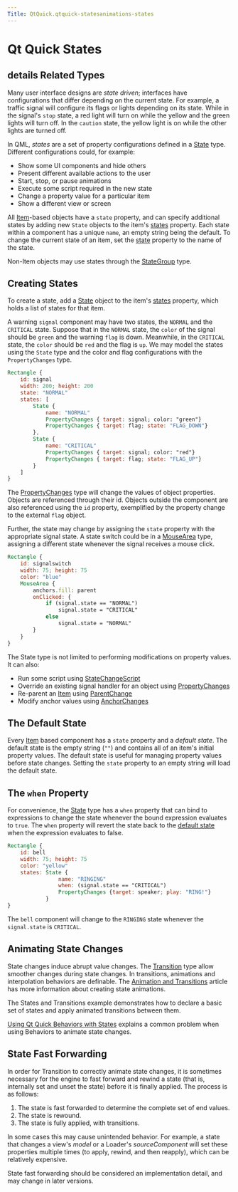```yaml
---
Title: QtQuick.qtquick-statesanimations-states
---
```

        
Qt Quick States
===============

<span class="subtitle"></span>
details
Related Types
-------------

Many user interface designs are *state driven*; interfaces have configurations that differ depending on the current state. For example, a traffic signal will configure its flags or lights depending on its state. While in the signal's `stop` state, a red light will turn on while the yellow and the green lights will turn off. In the `caution` state, the yellow light is on while the other lights are turned off.

In QML, *states* are a set of property configurations defined in a [State](../QtQuick.State.md) type. Different configurations could, for example:

-   Show some UI components and hide others
-   Present different available actions to the user
-   Start, stop, or pause animations
-   Execute some script required in the new state
-   Change a property value for a particular item
-   Show a different view or screen

All [Item](../QtQuick.Item.md)-based objects have a `state` property, and can specify additional states by adding new `State` objects to the item's [states](../QtQuick.Item.md#states-prop) property. Each state within a component has a unique `name`, an empty string being the default. To change the current state of an item, set the [state](../QtQuick.Item.md#state-prop) property to the name of the state.

Non-Item objects may use states through the [StateGroup](../QtQuick.StateGroup.md) type.

<span id="creating-states"></span>
Creating States
---------------

To create a state, add a [State](../QtQuick.State.md) object to the item's [states](../QtQuick.Item.md#states-prop) property, which holds a list of states for that item.

A warning `signal` component may have two states, the `NORMAL` and the `CRITICAL` state. Suppose that in the `NORMAL` state, the `color` of the signal should be `green` and the warning `flag` is down. Meanwhile, in the `CRITICAL` state, the `color` should be `red` and the flag is `up`. We may model the states using the `State` type and the color and flag configurations with the `PropertyChanges` type.

``` qml
Rectangle {
    id: signal
    width: 200; height: 200
    state: "NORMAL"
    states: [
        State {
            name: "NORMAL"
            PropertyChanges { target: signal; color: "green"}
            PropertyChanges { target: flag; state: "FLAG_DOWN"}
        },
        State {
            name: "CRITICAL"
            PropertyChanges { target: signal; color: "red"}
            PropertyChanges { target: flag; state: "FLAG_UP"}
        }
    ]
}
```

The [PropertyChanges](../QtQuick.PropertyChanges.md) type will change the values of object properties. Objects are referenced through their id. Objects outside the component are also referenced using the `id` property, exemplified by the property change to the external `flag` object.

Further, the state may change by assigning the `state` property with the appropriate signal state. A state switch could be in a [MouseArea](../QtQuick.MouseArea.md) type, assigning a different state whenever the signal receives a mouse click.

``` qml
Rectangle {
    id: signalswitch
    width: 75; height: 75
    color: "blue"
    MouseArea {
        anchors.fill: parent
        onClicked: {
            if (signal.state == "NORMAL")
                signal.state = "CRITICAL"
            else
                signal.state = "NORMAL"
        }
    }
}
```

The State type is not limited to performing modifications on property values. It can also:

-   Run some script using [StateChangeScript](../QtQuick.StateChangeScript.md)
-   Override an existing signal handler for an object using [PropertyChanges](../QtQuick.PropertyChanges.md)
-   Re-parent an [Item](../QtQuick.Item.md) using [ParentChange](../QtQuick.ParentChange.md)
-   Modify anchor values using [AnchorChanges](../QtQuick.AnchorChanges.md)

<span id="the-default-state"></span>
The Default State
-----------------

Every [Item](../QtQuick.Item.md) based component has a `state` property and a *default state*. The default state is the empty string (`""`) and contains all of an item's initial property values. The default state is useful for managing property values before state changes. Setting the `state` property to an empty string will load the default state.

<span id="the-when-property"></span>
The `when` Property
-------------------

For convenience, the [State](../QtQuick.State.md) type has a `when` property that can bind to expressions to change the state whenever the bound expression evaluates to `true`. The `when` property will revert the state back to the [default state](#the-default-state) when the expression evaluates to false.

``` qml
Rectangle {
    id: bell
    width: 75; height: 75
    color: "yellow"
    states: State {
                name: "RINGING"
                when: (signal.state == "CRITICAL")
                PropertyChanges {target: speaker; play: "RING!"}
            }
}
```

The `bell` component will change to the `RINGING` state whenever the `signal.state` is `CRITICAL`.

<span id="animating-state-changes"></span>
Animating State Changes
-----------------------

State changes induce abrupt value changes. The [Transition](../QtQuick.qmlexampletoggleswitch.md#transition) type allow smoother changes during state changes. In transitions, animations and interpolation behaviors are definable. The [Animation and Transitions](../QtQuick.qtquick-statesanimations-animations.md) article has more information about creating state animations.

The States and Transitions example demonstrates how to declare a basic set of states and apply animated transitions between them.

[Using Qt Quick Behaviors with States](../QtQuick.qtquick-statesanimations-behaviors.md) explains a common problem when using Behaviors to animate state changes.

<span id="state-fast-forwarding"></span>
State Fast Forwarding
---------------------

In order for Transition to correctly animate state changes, it is sometimes necessary for the engine to fast forward and rewind a state (that is, internally set and unset the state) before it is finally applied. The process is as follows:

1.  The state is fast forwarded to determine the complete set of end values.
2.  The state is rewound.
3.  The state is fully applied, with transitions.

In some cases this may cause unintended behavior. For example, a state that changes a view's *model* or a Loader's *sourceComponent* will set these properties multiple times (to apply, rewind, and then reapply), which can be relatively expensive.

State fast forwarding should be considered an implementation detail, and may change in later versions.

